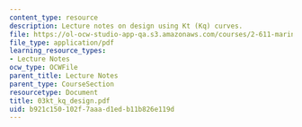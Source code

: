 ```yaml
---
content_type: resource
description: Lecture notes on design using Kt (Kq) curves.
file: https://ol-ocw-studio-app-qa.s3.amazonaws.com/courses/2-611-marine-power-and-propulsion-fall-2006/b921c150102f7aaad1edb11b826e119d_03kt_kq_design.pdf
file_type: application/pdf
learning_resource_types:
- Lecture Notes
ocw_type: OCWFile
parent_title: Lecture Notes
parent_type: CourseSection
resourcetype: Document
title: 03kt_kq_design.pdf
uid: b921c150-102f-7aaa-d1ed-b11b826e119d
---
```

